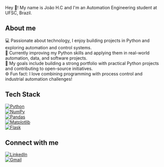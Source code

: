 Hey 👋! My name is João H.C and I'm an Automation Engineering student at UFSC, Brazil.

## About me

💻 Passionate about technology, I enjoy building projects in Python and exploring automation and control systems.  
🚀 Currently improving my Python skills and applying them in real-world automation, data, and software projects.  
🎯 My goals include building a strong portfolio with practical Python projects and contributing to open-source initiatives.  
⚙️ Fun fact: I love combining programming with process control and industrial automation challenges!

## Tech Stack

[![Python](https://img.shields.io/badge/Python-3776AB?style=for-the-badge&logo=python&logoColor=white)](https://www.python.org/)  
[![NumPy](https://img.shields.io/badge/NumPy-013243?style=for-the-badge&logo=numpy&logoColor=white)](https://numpy.org/)  
[![Pandas](https://img.shields.io/badge/Pandas-150458?style=for-the-badge&logo=pandas&logoColor=white)](https://pandas.pydata.org/)  
[![Matplotlib](https://img.shields.io/badge/Matplotlib-F37626?style=for-the-badge&logo=matplotlib&logoColor=white)](https://matplotlib.org/)  
[![Flask](https://img.shields.io/badge/Flask-000000?style=for-the-badge&logo=flask&logoColor=white)](https://flask.palletsprojects.com/)

## Connect with me

[![LinkedIn](https://img.shields.io/badge/LinkedIn-0077B5?style=for-the-badge&logo=linkedin&logoColor=white)](https://www.linkedin.com/in/jo%C3%A3o-henrique-cordeiro-74b7b3338/)  
[![Gmail](https://img.shields.io/badge/Gmail-D14836?style=for-the-badge&logo=gmail&logoColor=white)](mailto:jhcordeirohenrique@gmail.com)


